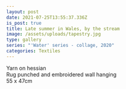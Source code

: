 ```yaml
---
layout: post
date: 2021-07-25T13:55:37.336Z
is_post: true
title: Late summer in Wales, by the stream
image: /assets/uploads/tapestry.jpg
type: gallery
series: "'Water' series - collage, 2020"
categories: Textiles
---
```

Yarn on hessian\
Rug punched and embroidered wall hanging\
55 x 47cm